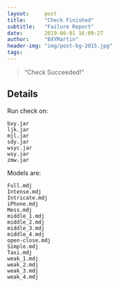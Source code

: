```yaml
---
layout:     post
title:      "Check Finished"
subtitle:   "Failure Report"
date:       2019-06-01 16:09:27
author:     "BXYMartin"
header-img: "img/post-bg-2015.jpg"
tags:
---
```


> “Check Succeeded!”


## Details

Run check on:

```
bxy.jar
ljk.jar
mjl.jar
sdy.jar
wsyc.jar
wsy.jar
zmw.jar
```

Models are:

```
Full.mdj
Intense.mdj
Intricate.mdj
iPhone.mdj
Mess.mdj
middle_1.mdj
middle_2.mdj
middle_3.mdj
middle_4.mdj
open-close.mdj
Simple.mdj
Taxi.mdj
weak_1.mdj
weak_2.mdj
weak_3.mdj
weak_4.mdj
```

